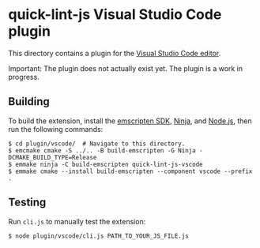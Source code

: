 # quick-lint-js Visual Studio Code plugin

This directory contains a plugin for the [Visual Studio Code
editor][VisualStudioCode].

Important: The plugin does not actually exist yet. The plugin is a work in
progress.

## Building

To build the extension, install the [emscripten SDK][emscripten-sdk], [Ninja][],
and [Node.js][], then run the following commands:

    $ cd plugin/vscode/  # Navigate to this directory.
    $ emcmake cmake -S ../.. -B build-emscripten -G Ninja -DCMAKE_BUILD_TYPE=Release
    $ emmake ninja -C build-emscripten quick-lint-js-vscode
    $ emmake cmake --install build-emscripten --component vscode --prefix .

## Testing

Run `cli.js` to manually test the extension:

    $ node plugin/vscode/cli.js PATH_TO_YOUR_JS_FILE.js

[Ninja]: https://ninja-build.org/
[Node.js]: https://nodejs.org/
[VisualStudioCode]: https://code.visualstudio.com/
[emscripten-sdk]: https://emscripten.org/docs/getting_started/downloads.html
